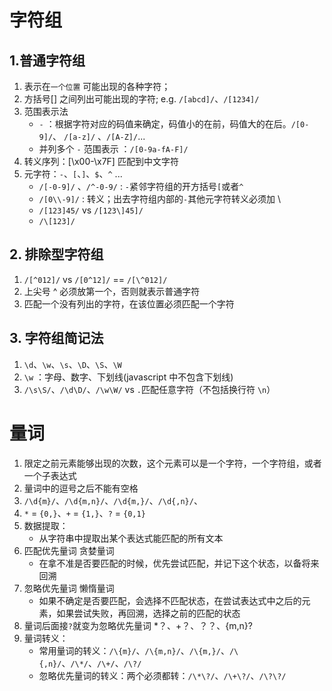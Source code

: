 #  字符组
## 1.普通字符组
1. 表示在`一个位置` 可能出现的各种字符；
2. 方括号[] 之间列出可能出现的字符; e.g. `/[abcd]/`、`/[1234]/`
3. 范围表示法 
    - `-` ：根据字符对应的码值来确定，码值小的在前，码值大的在后。`/[0-9]/`、 `/[a-z]/` 、`/[A-Z]/`...
    -  并列多个 `-` 范围表示 ：`/[0-9a-fA-F]/`
4. 转义序列：[\x00-\x7F] 匹配到中文字符
5. 元字符：`-`、`[`、`]`、`$`、`^` ...
    - `/[-0-9]/` 、`/^-0-9/` : `-`紧邻字符组的开方括号`[`或者`^`
    - `/[0\\-9]/` : 转义；出去字符组内部的`-`其他元字符转义必须加 \
    - `/[123]45/` vs `/[123\]45]/` 
    - `/\[123]/`
 
## 2. 排除型字符组
1. `/[^012]/` vs `/[0^12]/` == `/[\^012]/`
2. 上尖号 ^ 必须放第一个，否则就表示普通字符
3. 匹配一个没有列出的字符，在该位置必须匹配一个字符

## 3. 字符组简记法
1. `\d`、`\w`、`\s`、`\D`、`\S`、`\W`
2. `\w` ：字母、数字、下划线(javascript 中不包含下划线)
3. `/\s\S/`、`/\d\D/`、`/\w\W/` vs `.`匹配任意字符（不包括换行符 `\n`）

# 量词
1. 限定之前元素能够出现的次数，这个元素可以是一个字符，一个字符组，或者一个子表达式
2. 量词中的逗号之后不能有空格
3. `/\d{m}/`、`/\d{m,n}/`、`/\d{m,}/`、`/\d{,n}/`、
4. `*` = `{0,}`、`+` = `{1,}`、`?` = `{0,1}`
5. 数据提取：
   - 从字符串中提取出某个表达式能匹配的所有文本
6. 匹配优先量词  贪婪量词
   - 在拿不准是否要匹配的时候，优先尝试匹配，并记下这个状态，以备将来回溯
7. 忽略优先量词  懒惰量词
   - 如果不确定是否要匹配，会选择不匹配状态，在尝试表达式中之后的元素，如果尝试失败，再回溯，选择之前的匹配的状态
8. 量词后面接`?`就变为忽略优先量词 *？、+？、？？、{m,n}?
9. 量词转义：
    - 常用量词的转义：`/\{m}/`、`/\{m,n}/`、`/\{m,}/`、`/\{,n}/`、`/\*/`、`/\+/`、`/\?/`
    - 忽略优先量词的转义：两个必须都转：`/\*\?/`、`/\+\?/`、`/\?\?/`